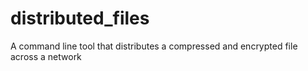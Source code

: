 # distributed_files
A command line tool that distributes a compressed and encrypted file across a network

